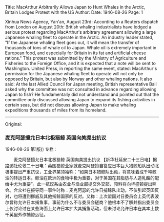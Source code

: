 Title: MacArthur Arbitrarily Allows Japan to Hunt Whales in the Arctic, Britain Lodges Protest with the US
Author:
Date: 1946-08-26
Page: 1

Xinhua News Agency, Yan'an, August 23rd: According to a Reuters dispatch from London on August 20th: British whaling industrialists have lodged a serious protest regarding MacArthur's arbitrary agreement allowing a large Japanese whaling fleet to operate in the Arctic. An industry leader stated, "If the Japanese whaling fleet goes out, it will mean the transfer of thousands of tons of whale oil to Japan. Whale oil is extremely important in European food, and especially for Britain in its fat and artificial cheese rations." This protest was submitted by the Ministry of Agriculture and Fisheries to the Foreign Office, and it is expected that a note will be sent to Washington. United Press, in reporting the same event, stated: MacArthur's permission for the Japanese whaling fleet to operate will not only be opposed by Britain, but also by Norway and other whaling nations. It also said: At the last Allied Council for Japan meeting, British representative Ball asked why the committee was not consulted in advance regarding allowing Japan to fish? He fundamentally did not understand and pointed out that the committee only discussed allowing Japan to expand its fishing activities in certain seas, but did not discuss allowing Japan to make whaling expeditions thousands of miles from its homeland.



<hr /> 

Original: 


### 麦克阿瑟擅允日本北极猎鲸  英国向美提出抗议

1946-08-26
第1版()
专栏：

　　麦克阿瑟擅允日本北极猎鲸
    英国向美提出抗议
    【新华社延安二十三日电】据路透社伦敦二十日电：英国猎鲸业家就麦克阿瑟擅自答应日本巨大猎鲸船队出动北极事提出严重抗议，工业界某领袖称：“如果日本猎鲸队出动，将意味着成千吨鲸油的转运日本。鲸油在欧洲的食物中极为重要，对于英国在其脂肪与人造乳酪的配给中尤为重要”。此一抗议系由农业与渔业部提交外交部，预料将向华盛顿提出照会。合众社在报导同一事件时称：麦克阿瑟的允许日捕鲸队出动，不仅引起英国反对，也将遭到挪威及其他捕鲸国家的反对。又称：上次盟国对日委员会上英代表波尔曾称允许日本捕鱼事，事前为什么不与委员会磋商？他根本不了解并指出委员会上仅讨论过在某些海面上允许日本扩大其捕鱼活动，但未讨论允许日本在其本土数千英里外作捕鲸远征。

